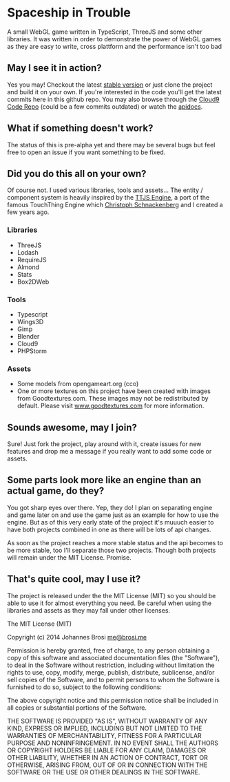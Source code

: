 # Spaceship in Trouble

A small WebGL game written in TypeScript, ThreeJS and some other libraries.
It was written in order to demonstrate the power of WebGL games as they are easy to write,
cross plattform and the performance isn't too bad

## May I see it in action?

Yes you may! Checkout the latest [stable version](http://jbrosi.github.io/spaceshipintrouble/demo/) or just clone the
project and build it on your own. If you're interested in the code you'll get the latest commits here in this github repo.
You may also browse through the [Cloud9 Code Repo](https://c9.io/jbrosi/spaceshipintrouble) (could be a few commits outdated)
or watch the [apidocs](http://jbrosi.github.io/spaceshipintrouble/api).

## What if something doesn't work?

The status of this is pre-alpha yet and there may be several bugs but feel free
to open an issue if you want something to be fixed.

## Did you do this all on your own?

Of course not. I used various libraries, tools and assets... The entity / component system is heavily inspired by the
[TTJS Engine](https://github.com/CSchnackenberg/TTjs), a port of the famous TouchThing Engine which
[Christoph Schnackenberg](https://github.com/CSchnackenberg) and I created a few years ago.

### Libraries

- ThreeJS
- Lodash
- RequireJS
- Almond
- Stats
- Box2DWeb


### Tools

- Typescript
- Wings3D
- Gimp
- Blender
- Cloud9
- PHPStorm

### Assets

- Some models from opengameart.org (cco)
- One or more textures on this project have been created with images from Goodtextures.com. These images may not be redistributed by default. Please visit www.goodtextures.com for more information.


## Sounds awesome, may I join?

Sure! Just fork the project, play around with it, create issues for new features and drop me a message if you really
want to add some code or assets.


## Some parts look more like an engine than an actual game, do they?

You got sharp eyes over there. Yep, they do! I plan on separating engine and game later on and use the game
just as an example for how to use the engine. But as of this very early state of the project it's muuuch easier
to have both projects combined in one as there will be lots of api changes.

As soon as the project reaches a more stable status and the api becomes to be more stable, too I'll separate those
two projects. Though both projects will remain under the MIT License. Promise.


## That's quite cool, may I use it?

The project is released under the the MIT License (MIT) so you should be able
to use it for almost everything you need. Be careful when using the libraries and
assets as they may fall under other licenses.


The MIT License (MIT)

Copyright (c) 2014 Johannes Brosi <me@brosi.me>

Permission is hereby granted, free of charge, to any person obtaining a copy
of this software and associated documentation files (the "Software"), to deal
in the Software without restriction, including without limitation the rights
to use, copy, modify, merge, publish, distribute, sublicense, and/or sell
copies of the Software, and to permit persons to whom the Software is
furnished to do so, subject to the following conditions:

The above copyright notice and this permission notice shall be included in
all copies or substantial portions of the Software.

THE SOFTWARE IS PROVIDED "AS IS", WITHOUT WARRANTY OF ANY KIND, EXPRESS OR
IMPLIED, INCLUDING BUT NOT LIMITED TO THE WARRANTIES OF MERCHANTABILITY,
FITNESS FOR A PARTICULAR PURPOSE AND NONINFRINGEMENT. IN NO EVENT SHALL THE
AUTHORS OR COPYRIGHT HOLDERS BE LIABLE FOR ANY CLAIM, DAMAGES OR OTHER
LIABILITY, WHETHER IN AN ACTION OF CONTRACT, TORT OR OTHERWISE, ARISING FROM,
OUT OF OR IN CONNECTION WITH THE SOFTWARE OR THE USE OR OTHER DEALINGS IN
THE SOFTWARE.
